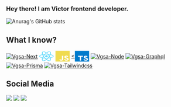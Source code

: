 ### Hey there! I am Victor frontend developer.

![Anurag's GitHub stats](https://github-readme-stats.vercel.app/api?username=victorgsa1&show_icons=true&theme=dracula)

<div>
  <h2>What I know?</h2>
  
  <a href="https://nextjs.org" target="_blank"><img align="center" alt="Vgsa-Next" height="30" width="40" src="https://cdn.jsdelivr.net/gh/devicons/devicon@latest/icons/nextjs/nextjs-original.svg" /></a>
  <a href="https://react.dev" target="_blank"><img align="center" alt="Vgsa-React" height="30" width="40" src="https://raw.githubusercontent.com/devicons/devicon/master/icons/react/react-original.svg"></a>
  <a href="https://www.typescriptlang.org" target="_blank"><img align="center" alt="Vgsa-Js" height="30" width="40" src="https://raw.githubusercontent.com/devicons/devicon/master/icons/javascript/javascript-plain.svg"></a>
  <a href="https://nextjs.org" target="_blank"><<img align="center" alt="Vgsa-Ts" height="30" width="40" src="https://raw.githubusercontent.com/devicons/devicon/master/icons/typescript/typescript-plain.svg"></a>
  <a href="https://nodejs.org/en" target="_blank"><img align="center" alt="Vgsa-Node" height="100" width="40" src="https://cdn.jsdelivr.net/gh/devicons/devicon/icons/nodejs/nodejs-plain-wordmark.svg"></a>
  <a href="https://graphql.org" target="_blank"><img align="center" alt="Vgsa-Graphql" height="100" width="40" src="https://cdn.jsdelivr.net/gh/devicons/devicon@latest/icons/graphql/graphql-plain.svg" /></a>
  <a href="https://www.prisma.io" target="_blank"><img align="center" alt="Vgsa-Prisma" height="30" width="40" src="https://cdn.jsdelivr.net/gh/devicons/devicon@latest/icons/prisma/prisma-original.svg" /></a>
  <a href="https://www.prisma.io" target="_blank"><img align="center" alt="Vgsa-Tailwindcss" height="30" width="40" src="https://cdn.jsdelivr.net/gh/devicons/devicon@latest/icons/tailwindcss/tailwindcss-original.svg" /></a>


</div>

##
 
<div> 
  <h2>Social Media</h2>
  <a href="https://instagram.com/victorgsa1" target="_blank"><img src="https://img.shields.io/badge/-Instagram-%23E4405F?style=for-the-badge&logo=instagram&logoColor=white" target="_blank"></a>
  <a href ="mailto:vgsa@hotmail.com"><img src="https://img.shields.io/badge/-Gmail-%23333?style=for-the-badge&logo=gmail&logoColor=white" target="_blank"></a>
  <a href="https://www.linkedin.com/in/victor-gabriel-26613b1a1/" target="_blank"><img src="https://img.shields.io/badge/-LinkedIn-%230077B5?style=for-the-badge&logo=linkedin&logoColor=white" target="_blank"></a> 
</div>
